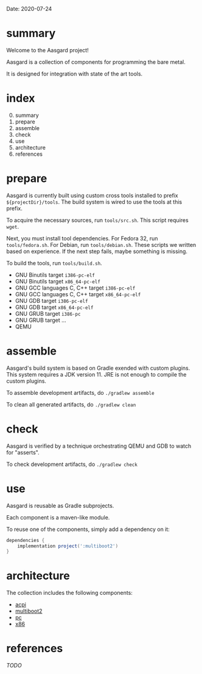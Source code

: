 Date: 2020-07-24

# summary

Welcome to the Aasgard project!

Aasgard is a collection of components for programming the bare metal.

It is designed for integration with state of the art tools.

# index

0. summary
1. prepare
2. assemble
3. check
4. use
5. architecture
6. references

# prepare

Aasgard is currently built using custom cross tools installed to prefix `${projectDir}/tools`.
The build system is wired to use the tools at this prefix.

To acquire the necessary sources, run `tools/src.sh`.
This script requires `wget`.

Next, you must install tool dependencies.
For Fedora 32, run `tools/fedora.sh`.
For Debian, run `tools/debian.sh`.
These scripts we written based on experience.
If the next step fails, maybe something is missing.

To build the tools, run `tools/build.sh`.

- GNU Binutils target `i386-pc-elf`
- GNU Binutils target `x86_64-pc-elf`
- GNU GCC languages C, C++ target `i386-pc-elf`
- GNU GCC languages C, C++ target `x86_64-pc-elf`
- GNU GDB target `i386-pc-elf`
- GNU GDB target `x86_64-pc-elf`
- GNU GRUB target `i386-pc`
- GNU GRUB target ...
- QEMU

# assemble

Aasgard's build system is based on Gradle exended with custom plugins.
This system requires a JDK version 11.
JRE is not enough to compile the custom plugins.

To assemble development artifacts, do `./gradlew assemble`

To clean all generated artifacts, do `./gradlew clean`

# check

Aasgard is verified by a technique orchestrating QEMU and GDB to watch for "asserts".

To check development artifacts, do `./gradlew check`

# use

Aasgard is reusable as Gradle subprojects.

Each component is a maven-like module.

To reuse one of the components, simply add a dependency on it:

```gradle
dependencies {
    implementation project(':multiboot2')
}
```

# architecture

The collection includes the following components:

* [acpi](acpi/README.md)
* [multiboot2](multiboot2/README.md)
* [pc](pc/README.md)
* [x86](x86/README.md)

# references

_TODO_
